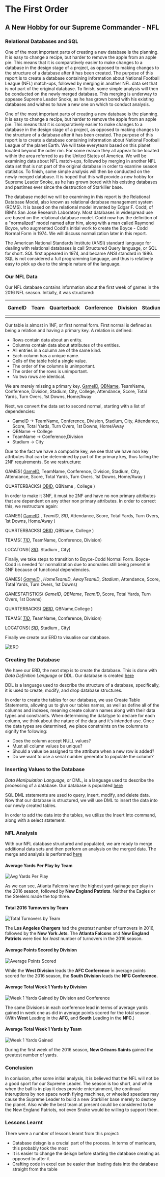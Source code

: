 # The First Order
## A New Hobby for our Supreme Commander - NFL

### Relational Databases and SQL

One of the most important parts of creating a new database is the planning. It is easy to change a recipe,  but harder to remove the apple from an apple pie. This means that it is comparatively easier to make changes to a database in the design stage of a project, as opposed to making changes to the structure of a database after it has been created. The purpose of this report is to create a database containing information about National Football League (NFL) match-ups, followed by merging in another NFL data set that is not part of the original database. To finish, some simple analysis will then be conducted on the newly merged database. This merging is underway to appease Supreme Leader Snoke, as he has grown bored with his existing databases and wishes to have a new one on which to conduct analysis.

One of the most important parts of creating a new database is the planning. It is easy to change a recipe,  but harder to remove the apple from an apple pie. This means that it is comparatively easier to make changes to a database in the design stage of a project, as opposed to making changes to the structure of a database after it has been created. The purpose of this report is to create a database containing information about National Football League of the planet Earth. We will take everyteam based on this planet located beyond the outer rim. For some reason they all appear to be located within the area referred to as the United States of America. We will be examining data about NFL match-ups, followed by merging in another NFL data set that is not part of the original database in order to examine season statistics. To finish, some simple analysis will then be conducted on the newly merged database. It is hoped that this will provide a new hobby for Supreme Leader Snoke, as he has grown bored with his existing databases and pastimes ever since the destruction of Starkiller base.


The database model we will be examining in this report is the Relational Database Model, also known as relational database management system (RDMS). It is based on the relational model invented by Edgar F. Codd, of IBM's San Jose Research Laboratory. Most databases in widespread use are based on the relational database model. Codd now has the definition of a "normalized" model named after him, along with a man called Raymond Boyce, who augmented Codd's initial work to create the Boyce - Codd Normal Form in 1974. We will discuss normalization later in this report.

The American National Standards Institute (ANSI) standard language for dealing with relational databases is call Structured Query language, or SQL for short. SQL first appeared in 1974, and became ANSI standard in 1986. SQL is not considered a full programming language, and thus is relatively easy to pick up due to the simple nature of the language.

### Our NFL Data
Our NFL database contains information about the first week of games in the 2016 NFL season. Initially, it was structured:


|GameID| Team | Quarterback | Conference | Division | Stadium | City | College | Attendance | Score | Total Yards | Turn Overs | 1st Downs |Home/Away|
|-----|------|-------------|------------|----------|---------|------|---------|------------|-------|-------------|------------|-----------|---------|
|    |      |             |            |          |         |      |         |            |       |             |            |           |         |    |


Our table is almost in 1NF, or first normal form. First normal is defined as being a relation and having a primary key. A relation is defined:
* Rows contain data about an entity.
* Columns contain data about attributes of the entities.
* All entries in a column are of the same kind.
* Each column has a unique name.
* Cells of the table hold a single value.
* The order of the columns is unimportant.
* The order of the rows is unimportant.
* No two rows are identical.

We are merely missing a primary key.
<u>GameID</u>, <u>QBName</u>, TeamName, Conference, Division, Stadium, City, College, Attendance, Score, Total Yards, Turn Overs, 1st Downs, Home/Away

Next, we convert the data set to second normal, starting with a list of dependencies:

* GameID -> TeamName, Conference, Division, Stadium, City, Attendance, Score, Total Yards, Turn Overs, 1st Downs, Home/Away
* QBName ->  College
* TeamName -> Conference,Division
* Stadium -> City

Due to the fact we have a composite key, we see that we have non key attributes that can be determined by part of the primary key, thus failing the 2NF requirements. So we restructure:

GAMES( <u>GameID</u>, TeamName, Conference, Division, Stadium, City, Attendance, Score, Total Yards, Turn Overs, 1st Downs, Home/Away )

QUARTERBACKS( <u>QBID</u>, QBName , College )

In order to make it 3NF, it must be 2NF and have no non primary attributes that are dependent on any other non primary attributes. In order to correct this, we restructure again:

GAMES( <u>GameID</u> , *TeamID*, *SID*, Attendance, Score, Total Yards, Turn Overs, 1st Downs, Home/Away )

QUARTERBACKS( <u>QBID</u> ,QBName, College )

TEAMS( <u>*TID*</u>, TeamName, Conference, Division)

LOCATONS( <u>*SID*</u>. Stadium , City)

Finally, we take steps to transition to Boyce-Codd Normal Form. Boyce-Codd is needed for normalization due to anomalies still being present in 3NF because of functional dependencies.

GAMES( <u>*GameID*</u> , *HomeTeamID*, *AwayTeamID*, *Stadium*, Attendance, Score, Total Yards, Turn Overs, 1st Downs)

GAMESTATISTICS( *GameID*, *QBName*, *TeamID*, Score, Total Yards, Turn Overs, 1st Downs)  

QUARTERBACKS( <u>*QBID*</u>, QBName,College )

TEAMS( <u>*TID*</u>, TeamName, Conference, Division)

LOCATONS( <u>*SID*</u>, Stadium , City)

Finally we create our ERD to visualise our database.

![ERD](https://github.com/fairfield-university-is510-fall2017/final-project-the-first-order/blob/master/Charts/Football_ERD.PNG)

### Creating the Database
We have our ERD, the next step is to create the database. This is done with *Data Definition Language* or DDL. Our database is created [here](https://github.com/fairfield-university-is510-fall2017/final-project-the-first-order/blob/master/DDL.ipynb)

DDL is a language used to describe the structure of a database, specifically, it is used to create, modify, and drop database structures.

In order to create the tables for our database, we use Create Table Statements, allowing us to give our tables names, as well as define all of the columns and indexes, meaning create column names along with their data types and constraints. When determining the datatype to declare for each column, we think about the nature of the data and it's intended use. Once the data types are determined, we place constraints on the columns to signify the following:
* Does the column accept NULL values?
* Must all column values be unique?
* Should a value be assigned to the attribute when a new row is added?
* Do we want to use a serial number generator to populate the column?

### Inserting Values to the Database
*Data Manipulation Language*, or DML, is a language used to describe the processing of a database. Our database is populated [here](https://github.com/fairfield-university-is510-fall2017/final-project-the-first-order/blob/master/DML.ipynb)

SQL DML statements  are used to query, insert, modify, and delete data. Now that our database is structured, we will use DML to insert the data into our newly created tables.

In order to add the data into the tables, we utilize the Insert Into command, along with a select statement.

### NFL Analysis
With our NFL database structured and populated, we are ready to merge additional data sets and then perform an analysis on the merged data. The merge and analysis is performed [here](https://github.com/fairfield-university-is510-fall2017/final-project-the-first-order/blob/master/Analysis.ipynb)

#### Average Yards Per Play by Team
![Avg Yards Per Play](https://github.com/fairfield-university-is510-fall2017/final-project-the-first-order/blob/master/Charts/Avg_Yards_Per_Play.png)

As we can see, Atlanta Falcons have the highest yard gainage per play in the 2016 season, followed by **New England Patriots**. Neither the Eagles or the Steelers made the top three.

#### Total 2016 Turnovers by Team
![Total Turnovers by Team](https://github.com/fairfield-university-is510-fall2017/final-project-the-first-order/blob/master/Charts/Total_Turnovers_by_Team.png)

The **Los Angeles Chargers** had the *greatest* number of turnovers in 2016, followed by the **New York Jets**. The **Atlanta Falcons** and **New England Patriots** were tied for *least* number of turnovers in the 2016 season.

#### Average Points Scored by Division
![Average Points Scored](https://github.com/fairfield-university-is510-fall2017/final-project-the-first-order/blob/master/Charts/Avg_Points_Scored_by_Division_and_Conf.png)

While the **West Division** leads the **AFC Conference** in average points scored for the 2016 season, the **South Division** leads the **NFC Conference**.

#### Average Total Week 1 Yards by Division
![Week 1 Yards Gained by Division and Conference](https://github.com/fairfield-university-is510-fall2017/final-project-the-first-order/blob/master/Charts/Avg_Total_W1_Yards_by_Division_and_Conf.png)

The same Divisions in each conference lead in terms of average yards gained in week one as did in average points scored for the total season. (With **West** Leading in the **AFC**, and **South** Leading in the **NFC**.)

#### Average Total Week 1 Yards by Team
![ Week 1 Yards Gained](https://github.com/fairfield-university-is510-fall2017/final-project-the-first-order/blob/master/Charts/Avg_Total_W1_Yards_Per_Team.png)

During the first week of the 2016 season, **New Orleans Saints** gained the greatest number of yards.


### Conclusion
In conlusion, after some initial analysis, it is believed that the NFL will not be a good sport for our Supreme Leader. The season is too short, and while when the ball is in play it does provide entertainment, the continual interuptions by non space worth flying machines, or wheeled speeders may cause the Supreme Leader to build a new Starkiller base merely to destroy the planet. Also while the best team at present could be considered to be the New England Patriots, not even Snoke would be willing to support them.


### Lessons Learnt
There were a number of lessons learnt from this project:
* Database deisgn is a crucial part of the process. In terms of manhours, this probably took the most
* It is easier to change the deisgn before starting the database creating as opposed to after it
* Crafting code in excel can be easier than loading data into the database straight from the table
